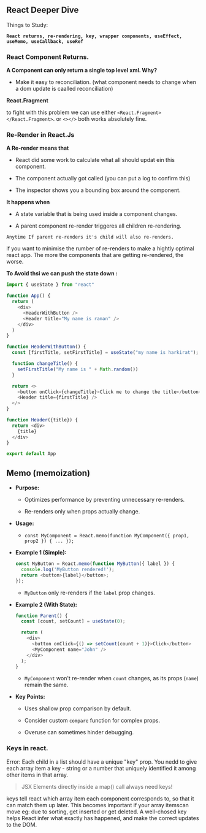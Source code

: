 ## **React Deeper Dive**

Things to Study:&#x20;

**`React returns, re-rendering, key, wrapper components, useEffect, useMemo, useCallback, useRef`**

### React Component Returns.&#x20;

**A Component can only return a single top level xml. Why?**

*   Make it easy to reconciliation. (what component needs to change when a dom update is caalled reconciliation)

**React.Fragment**

to fight with this problem we can use either `<React.Fragment> </React.Fragment>`. or `<></>`  both works absolutely fine.&#x20;

### Re-Render in React.Js

**A Re-render means that**&#x20;

*   React did some work to calculate what all should updat ein this component.

*   The component actually got called (you can put a log to confirm this)

*   The inspector shows you a bounding box around the component.

**It happens when**&#x20;

*   A state variable that is being used inside a component changes.&#x20;

*   A parent component re-render triggeres all children re-rendering.

`Anytime If parent re-renders it's child will also re-renders.`&#x20;

if you want to minimise the rumber of re-renders to make a hightly optimal react app. The more the components that are getting re-rendered, the worse.&#x20;

**To Avoid thsi we can push the state down :**&#x20;

```javascript
import { useState } from "react"

function App() {
  return (
    <div>
      <HeaderWithButton />
      <Header title="My name is raman" />
    </div>
  )
}

function HeaderWithButton() {
  const [firstTitle, setFirstTitle] = useState("my name is harkirat");

  function changeTitle() {
    setFirstTitle("My name is " + Math.random())
  }

  return <>
    <button onClick={changeTitle}>Click me to change the title</button>
    <Header title={firstTitle} />
  </>
}

function Header({title}) {
  return <div>
    {title}
  </div>
}

export default App
```

## Memo (memoization)

*   **Purpose:**

    *   Optimizes performance by preventing unnecessary re-renders.

    *   Re-renders only when props actually change.

*   **Usage:**

    *   `const MyComponent = React.memo(function MyComponent({ prop1, prop2 }) { ... });`

*   **Example 1 (Simple):**

    ```javascript
    const MyButton = React.memo(function MyButton({ label }) { 
      console.log('MyButton rendered!'); 
      return <button>{label}</button>; 
    });
    ```

    *   `MyButton` only re-renders if the `label` prop changes.

*   **Example 2 (With State):**

    ```javascript
    function Parent() {
      const [count, setCount] = useState(0);

      return (
        <div>
          <button onClick={() => setCount(count + 1)}>Click</button>
          <MyComponent name="John" /> 
        </div>
      );
    }
    ```

    *   `MyComponent` won't re-render when `count` changes, as its props (`name`) remain the same.

*   **Key Points:**

    *   Uses shallow prop comparison by default.

    *   Consider custom `compare` function for complex props.

    *   Overuse can sometimes hinder debugging.

### Keys in react.&#x20;

Error: Each child in a list should have a unique "key" prop. You nedd to give each array item a key - string or a number that uniquely identified it among other items in that array.&#x20;

> JSX Elements directly inside a map() call always need keys!

keys tell react which array item each component corresponds to, so that it can match them up later. This becomes important if your array itemscan move eg: due to sorting, get inserted or get deleted. A well-chosed key helps React infer what exactly has happened, and make the correct updates to the DOM.

